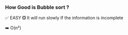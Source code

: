 ### How Good is Bubble sort ?

✅ EASY
❎ It will run slowly If the information is incomplete

➡️ O(n²)
